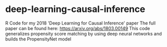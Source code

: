# deep-learning-causal-inference
R Code for my 2018 'Deep Learning for Causal Inference' paper
The full paper can be found here:
https://arxiv.org/abs/1803.00149
This code generalizes propensity score matching by using deep neural networks and builds the PropensityNet model
